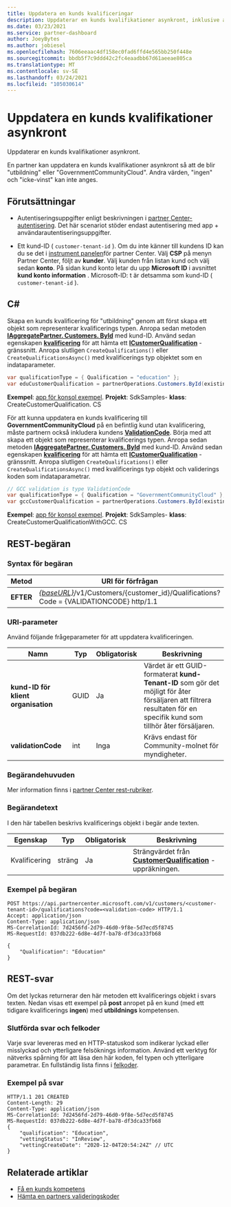 ```yaml
---
title: Uppdatera en kunds kvalificeringar
description: Uppdaterar en kunds kvalifikationer asynkront, inklusive adressen som är kopplad till profilen.
ms.date: 03/23/2021
ms.service: partner-dashboard
author: JoeyBytes
ms.author: jobiesel
ms.openlocfilehash: 7606eeaac4df158ec0fad6ffd4e565bb250f448e
ms.sourcegitcommit: bbdb5f7c9ddd42c2fc4eaadbb67d61aeeae805ca
ms.translationtype: MT
ms.contentlocale: sv-SE
ms.lasthandoff: 03/24/2021
ms.locfileid: "105030614"
---
```

# <a name="update-a-customers-qualifications-asynchronously"></a>Uppdatera en kunds kvalifikationer asynkront

Uppdaterar en kunds kvalifikationer asynkront.

En partner kan uppdatera en kunds kvalifikationer asynkront så att de blir "utbildning" eller "GovernmentCommunityCloud". Andra värden, "ingen" och "icke-vinst" kan inte anges.

## <a name="prerequisites"></a>Förutsättningar

- Autentiseringsuppgifter enligt beskrivningen i [partner Center-autentisering](partner-center-authentication.md). Det här scenariot stöder endast autentisering med app + användarautentiseringsuppgifter.

- Ett kund-ID ( `customer-tenant-id` ). Om du inte känner till kundens ID kan du se det i [instrument panelen](https://partner.microsoft.com/dashboard)för partner Center. Välj **CSP** på menyn Partner Center, följt av **kunder**. Välj kunden från listan kund och välj sedan **konto**. På sidan kund konto letar du upp **Microsoft ID** i avsnittet **kund konto information** . Microsoft-ID: t är detsamma som kund-ID ( `customer-tenant-id` ).

## <a name="c"></a>C\#

Skapa en kunds kvalificering för "utbildning" genom att först skapa ett objekt som representerar kvalificerings typen. Anropa sedan metoden [**IAggregatePartner. Customers. ById**](/dotnet/api/microsoft.store.partnercenter.customers.icustomercollection.byid) med kund-ID. Använd sedan egenskapen [**kvalificering**](/dotnet/api/microsoft.store.partnercenter.customers.icustomer.qualification) för att hämta ett [**ICustomerQualification**](/dotnet/api/microsoft.store.partnercenter.qualification.icustomerqualification) -gränssnitt. Anropa slutligen `CreateQualifications()` eller `CreateQualificationsAsync()` med kvalificerings typ objektet som en indataparameter.

``` csharp
var qualificationType = { Qualification = "education" };
var eduCustomerQualification = partnerOperations.Customers.ById(existingCustomer.Id).Qualification.CreateQualifications(qualificationType);
```

**Exempel**: [app för konsol exempel](https://github.com/microsoft/Partner-Center-DotNet-Samples). **Projekt**: SdkSamples- **klass**: CreateCustomerQualification. CS

För att kunna uppdatera en kunds kvalificering till **GovernmentCommunityCloud** på en befintlig kund utan kvalificering, måste partnern också inkludera kundens [**ValidationCode**](utility-resources.md#validationcode). Börja med att skapa ett objekt som representerar kvalificerings typen. Anropa sedan metoden [**IAggregatePartner. Customers. ById**](/dotnet/api/microsoft.store.partnercenter.customers.icustomercollection.byid) med kund-ID. Använd sedan egenskapen [**kvalificering**](/dotnet/api/microsoft.store.partnercenter.customers.icustomer.qualification) för att hämta ett [**ICustomerQualification**](/dotnet/api/microsoft.store.partnercenter.qualification.icustomerqualification) -gränssnitt. Anropa slutligen `CreateQualifications()` eller `CreateQualificationsAsync()` med kvalificerings typ objekt och validerings koden som indataparametrar.

``` csharp
// GCC validation is type ValidationCode
var qualificationType = { Qualification = "GovernmentCommunityCloud" };
var gccCustomerQualification = partnerOperations.Customers.ById(existingCustomer.Id).Qualification.CreateQualifications(qualificationType, gccValidation);
```

**Exempel**: [app för konsol exempel](https://github.com/microsoft/Partner-Center-DotNet-Samples). **Projekt**: SdkSamples- **klass**: CreateCustomerQualificationWithGCC. CS

## <a name="rest-request"></a>REST-begäran

### <a name="request-syntax"></a>Syntax för begäran

| Metod  | URI för förfrågan                                                                                             |
|---------|---------------------------------------------------------------------------------------------------------|
| **EFTER** | [*{baseURL}*](partner-center-rest-urls.md)/v1/Customers/{customer_id}/Qualifications? Code = {VALIDATIONCODE} http/1.1 |

### <a name="uri-parameter"></a>URI-parameter

Använd följande frågeparameter för att uppdatera kvalificeringen.

| Namn                   | Typ | Obligatorisk | Beskrivning                                                                                                                                            |
|------------------------|------|----------|--------------------------------------------------------------------------------------------------------------------------------------------------------|
| **kund-ID för klient organisation** | GUID | Ja      | Värdet är ett GUID-formaterat **kund-Tenant-ID** som gör det möjligt för åter försäljaren att filtrera resultaten för en specifik kund som tillhör åter försäljaren. |
| **validationCode**     | int  | Inga       | Krävs endast för Community-molnet för myndigheter.                                                                                                            |

### <a name="request-headers"></a>Begärandehuvuden

Mer information finns i [partner Center rest-rubriker](headers.md).

### <a name="request-body"></a>Begärandetext

I den här tabellen beskrivs kvalificerings objekt i begär ande texten.

Egenskap | Typ | Obligatorisk | Beskrivning
-------- | ---- | -------- | -----------
Kvalificering | sträng | Ja | Strängvärdet från [**CustomerQualification**](/dotnet/api/microsoft.store.partnercenter.models.customers.customerqualification) -uppräkningen.

### <a name="request-example"></a>Exempel på begäran

```http
POST https://api.partnercenter.microsoft.com/v1/customers/<customer-tenant-id>/qualifications?code=<validation-code> HTTP/1.1
Accept: application/json
Content-Type: application/json
MS-CorrelationId: 7d2456fd-2d79-46d0-9f8e-5d7ecd5f8745
MS-RequestId: 037db222-6d8e-4d7f-ba78-df3dca33fb68

{
    "Qualification": "Education"
}

```

## <a name="rest-response"></a>REST-svar

Om det lyckas returnerar den här metoden ett kvalificerings objekt i svars texten. Nedan visas ett exempel på **post** anropet på en kund (med ett tidigare kvalificerings **ingen**) med **utbildnings** kompetensen.

### <a name="response-success-and-error-codes"></a>Slutförda svar och felkoder

Varje svar levereras med en HTTP-statuskod som indikerar lyckad eller misslyckad och ytterligare felsöknings information. Använd ett verktyg för nätverks spårning för att läsa den här koden, fel typen och ytterligare parametrar. En fullständig lista finns i [felkoder](error-codes.md).

### <a name="response-example"></a>Exempel på svar

```http
HTTP/1.1 201 CREATED
Content-Length: 29
Content-Type: application/json
MS-CorrelationId: 7d2456fd-2d79-46d0-9f8e-5d7ecd5f8745
MS-RequestId: 037db222-6d8e-4d7f-ba78-df3dca33fb68
{
    "qualification": "Education",
    "vettingStatus": "InReview",
    "vettingCreateDate": "2020-12-04T20:54:24Z" // UTC
}
```

## <a name="related-articles"></a>Relaterade artiklar

- [Få en kunds kompetens](./get-customer-qualification-asynchronous.md)
- [Hämta en partners valideringskoder](get-a-partner-s-validation-codes.md)
